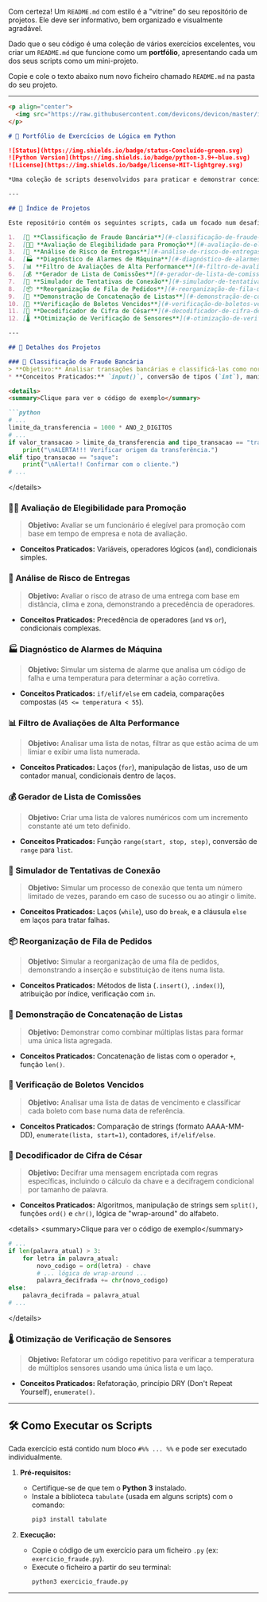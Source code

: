 Com certeza\! Um `README.md` com estilo é a "vitrine" do seu repositório de projetos. Ele deve ser informativo, bem organizado e visualmente agradável.

Dado que o seu código é uma coleção de vários exercícios excelentes, vou criar um `README.md` que funcione como um **portfólio**, apresentando cada um dos seus scripts como um mini-projeto.

Copie e cole o texto abaixo num novo ficheiro chamado `README.md` na pasta do seu projeto.

-----

````markdown
<p align="center">
  <img src="https://raw.githubusercontent.com/devicons/devicon/master/icons/python/python-original-wordmark.svg" alt="Python Logo" width="200"/>
</p>

# 🐍 Portfólio de Exercícios de Lógica em Python

![Status](https://img.shields.io/badge/status-Concluído-green.svg)
![Python Version](https://img.shields.io/badge/python-3.9+-blue.svg)
![License](https://img.shields.io/badge/license-MIT-lightgrey.svg)

*Uma coleção de scripts desenvolvidos para praticar e demonstrar conceitos fundamentais da programação em Python, desde a manipulação de listas e condicionais até algoritmos de criptografia e refatoração de código.*

---

## 📜 Índice de Projetos

Este repositório contém os seguintes scripts, cada um focado num desafio de lógica específico:

1.  [🏦 **Classificação de Fraude Bancária**](#-classificação-de-fraude-bancária)
2.  [👨‍💼 **Avaliação de Elegibilidade para Promoção**](#-avaliação-de-elegibilidade-para-promoção)
3.  [🚚 **Análise de Risco de Entregas**](#-análise-de-risco-de-entregas)
4.  [🏭 **Diagnóstico de Alarmes de Máquina**](#-diagnóstico-de-alarmes-de-máquina)
5.  [📊 **Filtro de Avaliações de Alta Performance**](#-filtro-de-avaliações-de-alta-performance)
6.  [💰 **Gerador de Lista de Comissões**](#-gerador-de-lista-de-comissões)
7.  [📡 **Simulador de Tentativas de Conexão**](#-simulador-de-tentativas-de-conexão)
8.  [📦 **Reorganização de Fila de Pedidos**](#-reorganização-de-fila-de-pedidos)
9.  [🍎 **Demonstração de Concatenação de Listas**](#-demonstração-de-concatenação-de-listas)
10. [🧾 **Verificação de Boletos Vencidos**](#-verificação-de-boletos-vencidos)
11. [🔐 **Decodificador de Cifra de César**](#-decodificador-de-cifra-de-césar)
12. [🌡️ **Otimização de Verificação de Sensores**](#-otimização-de-verificação-de-sensores)

---

## 🚀 Detalhes dos Projetos

### 🏦 Classificação de Fraude Bancária
> **Objetivo:** Analisar transações bancárias e classificá-las como normais ou suspeitas com base em regras de valor e tipo.
* **Conceitos Praticados:** `input()`, conversão de tipos (`int`), manipulação de strings (`.lower()`), estruturas condicionais (`if/elif/else`), operadores lógicos (`and`).

<details>
<summary>Clique para ver o código de exemplo</summary>

```python
# ...
limite_da_transferencia = 1000 * ANO_2_DIGITOS
# ...
if valor_transacao > limite_da_transferencia and tipo_transacao == "transferencia":
    print("\nALERTA!!! Verificar origem da transferência.")
elif tipo_transacao == "saque":
    print("\nAlerta!! Confirmar com o cliente.")
# ...
````

\</details\>

### 👨‍💼 Avaliação de Elegibilidade para Promoção

> **Objetivo:** Avaliar se um funcionário é elegível para promoção com base em tempo de empresa e nota de avaliação.

  * **Conceitos Praticados:** Variáveis, operadores lógicos (`and`), condicionais simples.

### 🚚 Análise de Risco de Entregas

> **Objetivo:** Avaliar o risco de atraso de uma entrega com base em distância, clima e zona, demonstrando a precedência de operadores.

  * **Conceitos Praticados:** Precedência de operadores (`and` vs `or`), condicionais complexas.

### 🏭 Diagnóstico de Alarmes de Máquina

> **Objetivo:** Simular um sistema de alarme que analisa um código de falha e uma temperatura para determinar a ação corretiva.

  * **Conceitos Praticados:** `if/elif/else` em cadeia, comparações compostas (`45 <= temperatura < 55`).

### 📊 Filtro de Avaliações de Alta Performance

> **Objetivo:** Analisar uma lista de notas, filtrar as que estão acima de um limiar e exibir uma lista numerada.

  * **Conceitos Praticados:** Laços (`for`), manipulação de listas, uso de um contador manual, condicionais dentro de laços.

### 💰 Gerador de Lista de Comissões

> **Objetivo:** Criar uma lista de valores numéricos com um incremento constante até um teto definido.

  * **Conceitos Praticados:** Função `range(start, stop, step)`, conversão de `range` para `list`.

### 📡 Simulador de Tentativas de Conexão

> **Objetivo:** Simular um processo de conexão que tenta um número limitado de vezes, parando em caso de sucesso ou ao atingir o limite.

  * **Conceitos Praticados:** Laços (`while`), uso do `break`, e a cláusula `else` em laços para tratar falhas.

### 📦 Reorganização de Fila de Pedidos

> **Objetivo:** Simular a reorganização de uma fila de pedidos, demonstrando a inserção e substituição de itens numa lista.

  * **Conceitos Praticados:** Métodos de lista (`.insert()`, `.index()`), atribuição por índice, verificação com `in`.

### 🍎 Demonstração de Concatenação de Listas

> **Objetivo:** Demonstrar como combinar múltiplas listas para formar uma única lista agregada.

  * **Conceitos Praticados:** Concatenação de listas com o operador `+`, função `len()`.

### 🧾 Verificação de Boletos Vencidos

> **Objetivo:** Analisar uma lista de datas de vencimento e classificar cada boleto com base numa data de referência.

  * **Conceitos Praticados:** Comparação de strings (formato AAAA-MM-DD), `enumerate(lista, start=1)`, contadores, `if/elif/else`.

### 🔐 Decodificador de Cifra de César

> **Objetivo:** Decifrar uma mensagem encriptada com regras específicas, incluindo o cálculo da chave e a decifragem condicional por tamanho de palavra.

  * **Conceitos Praticados:** Algoritmos, manipulação de strings sem `split()`, funções `ord()` e `chr()`, lógica de "wrap-around" do alfabeto.

\<details\>
\<summary\>Clique para ver o código de exemplo\</summary\>

```python
# ...
if len(palavra_atual) > 3:
    for letra in palavra_atual:
        novo_codigo = ord(letra) - chave
        # ... lógica de wrap-around ...
        palavra_decifrada += chr(novo_codigo)
else:
    palavra_decifrada = palavra_atual
# ...
```

\</details\>

### 🌡️ Otimização de Verificação de Sensores

> **Objetivo:** Refatorar um código repetitivo para verificar a temperatura de múltiplos sensores usando uma única lista e um laço.

  * **Conceitos Praticados:** Refatoração, princípio DRY (Don't Repeat Yourself), `enumerate()`.

-----

## 🛠️ Como Executar os Scripts

Cada exercício está contido num bloco `#%% ... %%` e pode ser executado individualmente.

1.  **Pré-requisitos:**

      * Certifique-se de que tem o **Python 3** instalado.
      * Instale a biblioteca `tabulate` (usada em alguns scripts) com o comando:
        ```bash
        pip3 install tabulate
        ```

2.  **Execução:**

      * Copie o código de um exercício para um ficheiro `.py` (ex: `exercicio_fraude.py`).
      * Execute o ficheiro a partir do seu terminal:
        ```bash
        python3 exercicio_fraude.py
        ```

-----


<!-- end list -->

```
```